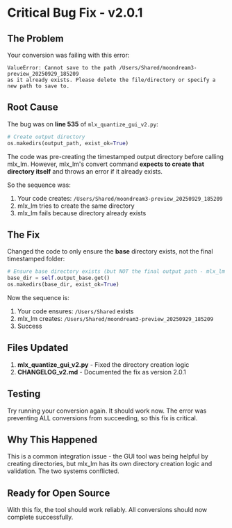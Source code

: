 # Critical Bug Fix - v2.0.1

## The Problem

Your conversion was failing with this error:
```
ValueError: Cannot save to the path /Users/Shared/moondream3-preview_20250929_185209 
as it already exists. Please delete the file/directory or specify a new path to save to.
```

## Root Cause

The bug was on **line 535** of `mlx_quantize_gui_v2.py`:

```python
# Create output directory
os.makedirs(output_path, exist_ok=True)
```

The code was pre-creating the timestamped output directory before calling mlx_lm. However, mlx_lm's convert command **expects to create that directory itself** and throws an error if it already exists.

So the sequence was:
1. Your code creates: `/Users/Shared/moondream3-preview_20250929_185209`
2. mlx_lm tries to create the same directory
3. mlx_lm fails because directory already exists

## The Fix

Changed the code to only ensure the **base** directory exists, not the final timestamped folder:

```python
# Ensure base directory exists (but NOT the final output path - mlx_lm creates that)
base_dir = self.output_base.get()
os.makedirs(base_dir, exist_ok=True)
```

Now the sequence is:
1. Your code ensures: `/Users/Shared` exists
2. mlx_lm creates: `/Users/Shared/moondream3-preview_20250929_185209`
3. Success

## Files Updated

1. **mlx_quantize_gui_v2.py** - Fixed the directory creation logic
2. **CHANGELOG_v2.md** - Documented the fix as version 2.0.1

## Testing

Try running your conversion again. It should work now. The error was preventing ALL conversions from succeeding, so this fix is critical.

## Why This Happened

This is a common integration issue - the GUI tool was being helpful by creating directories, but mlx_lm has its own directory creation logic and validation. The two systems conflicted.

## Ready for Open Source

With this fix, the tool should work reliably. All conversions should now complete successfully.
